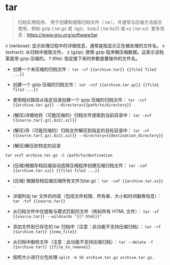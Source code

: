 # tar

> 归档实用程序。
> 用于创建和提取归档文件（.tar），并通常与压缩方法结合使用，例如 gzip (.tar.gz 或 .tgz)、bzip2 (.tar.bz2) 或 xz (.tar.xz).
> 更多信息：<https://www.gnu.org/software/tar>.
> 
v (verbose): 显示处理过程中的详细信息，通常是指显示正在被处理的文件名。
x (extract): 从归档中提取文件。
z (gzip): 使用 gzip 程序解压缩数据。这表示该档案是用 gzip 压缩的。
f (file): 指定接下来的参数是要操作的文件名。
>
- 创建一个未压缩的归档文件：
`tar -cf {{archive.tar}} {{file1 file2 ...}}`

- 创建一个 gzip 压缩的归档文件：
`tar -czf {{archive.tar.gz}} {{file1 file2 ...}}`

- 使用相对路径从指定目录创建一个 gzip 压缩的归档文件：
`tar -czf {{archive.tar.gz}} --directory={{path/to/directory}} .`

- (解压)详细地将（可能压缩的）归档文件提取到当前目录中：
`tar -xvf {{source.tar[.gz|.bz2|.xz]}}`

- (解压)将（可能压缩的）归档文件解压到指定的目标目录中：
`tar -xf {{source.tar[.gz|.bz2|.xz]}} --directory={{destination_directory}}`

- (解压)解压到特定的目录

`tar vxzf archive.tar.gz -C /path/to/destination`

- (压缩)根据存档后缀自动选择压缩程序创建压缩归档文件：
`tar -caf {{archive.tar.xz}} {{file1 file2 ...}}`

- (压缩) 根据存档后缀压缩所有文件为tar.gz：
`tar -caf {{archive.tar.xz}} .`

- 详细列出 tar 文件的内容（包括文件权限、所有者、大小和时间戳等信息）：
`tar -tvf {{source.tar}}`

- 从归档文件中仅提取与模式匹配的文件（例如所有 HTML 文件）：
`tar -xf {{source.tar}} --wildcards "{{*.html}}"`

- 添加文件到已存在的 tar 归档中（注意：此功能不支持压缩归档）：
`tar -rf {{archive.tar}} {{new_file}}`

- 从归档中删除文件（注意：此功能不支持压缩归档）：
`tar --delete -f {{archive.tar}} {{file_to_remove}}`

- 按照大小进行分包处理
`split -b 5G archive.tar.gz archive.tar.gz.`